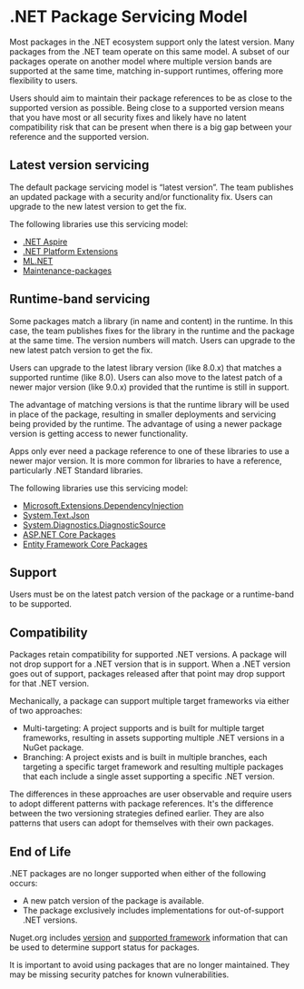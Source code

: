 # .NET Package Servicing Model

Most packages in the .NET ecosystem support only the latest version. Many packages from the .NET team operate on this same model. A subset of our packages operate on another model where multiple version bands are supported at the same time, matching in-support runtimes, offering more flexibility to users.

Users should aim to maintain their package references to be as close to the supported version as possible. Being close to a supported version means that you have most or all security fixes and likely have no latent compatibility risk that can be present when there is a big gap between your reference and the supported version.

## Latest version servicing

The default package servicing model is “latest version”. The team publishes an updated package with a security and/or functionality fix. Users can upgrade to the new latest version to get the fix.

The following libraries use this servicing model:

- [.NET Aspire](https://github.com/dotnet/aspire)
- [.NET Platform Extensions](https://github.com/dotnet/extensions)
- [ML.NET](https://github.com/dotnet/machinelearning)
- [Maintenance-packages](https://github.com/dotnet/maintenance-packages)

## Runtime-band servicing

Some packages match a library (in name and content) in the runtime. In this case, the team publishes  fixes for the library in the runtime and the package at the same time. The version numbers will match. Users can upgrade to the new latest patch version to get the fix.

Users can upgrade to the latest library version (like 8.0.x) that matches a supported runtime (like 8.0). Users can also move to the latest patch of a newer major version (like 9.0.x) provided that the runtime is still in support.

The advantage of matching versions is that the runtime library will be used in place of the package, resulting in smaller deployments and servicing being provided by the runtime. The advantage of using a newer package version is getting access to newer functionality.

Apps only ever need a package reference to one of these libraries to use a newer major version. It is more common for libraries to have a reference, particularly .NET Standard libraries.

The following libraries use this servicing model:

- [Microsoft.Extensions.DependencyInjection](https://www.nuget.org/packages/Microsoft.Extensions.DependencyInjection)
- [System.Text.Json](https://www.nuget.org/packages/System.Text.Json)
- [System.Diagnostics.DiagnosticSource](https://www.nuget.org/packages/System.Diagnostics.DiagnosticSource)
- [ASP.NET Core Packages](https://github.com/dotnet/aspnetcore)
- [Entity Framework Core Packages](https://github.com/dotnet/efcore)

## Support

Users must be on the latest patch version of the package or a runtime-band to be supported.

## Compatibility

Packages retain compatibility for supported .NET versions. A package will not drop support for a .NET version that is in support. When a .NET version goes out of support, packages released after that point may drop support for that .NET version.

Mechanically, a package can support multiple target frameworks via either of two approaches:

- Multi-targeting: A project supports and is built for multiple target frameworks, resulting in assets supporting multiple .NET versions in a NuGet package.
- Branching: A project exists and is built in multiple branches, each targeting a specific target framework and resulting multiple packages that each include a single asset supporting a specific .NET version.

The differences in these approaches are user observable and require users to adopt different patterns with package references. It's the difference between the two versioning strategies defined earlier. They are also patterns that users can adopt for themselves with their own packages.

## End of Life

.NET packages are no longer supported when either of the following occurs:

- A new patch version of the package is available.
- The package exclusively includes implementations for out-of-support .NET versions.

Nuget.org includes [version](https://www.nuget.org/packages/System.Text.Json/#versions-body-tab) and [supported framework](https://www.nuget.org/packages/System.Text.Json/#supportedframeworks-body-tab) information that can be used to determine support status for packages.

It is important to avoid using packages that are no longer maintained. They may be missing security patches for known vulnerabilities.
